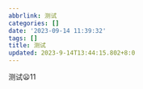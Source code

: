 ```yaml
---
abbrlink: 测试
categories: []
date: '2023-09-14 11:39:32'
tags: []
title: 测试
updated: 2023-9-14T13:44:15.802+8:0
---
```

测试😦11
